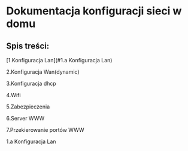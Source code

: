 #  Dokumentacja konfiguracji sieci w domu 

## Spis treści:

[1.Konfiguracja Lan](#1.a Konfiguracja Lan)

2.Konfiguracja Wan(dynamic)

3.Konfiguracja dhcp

4.Wifi

5.Zabezpieczenia
 
6.Server WWW

7.Przekierowanie portów WWW

1.a Konfiguracja Lan
